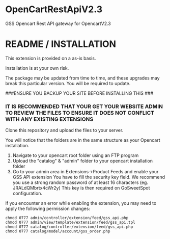 # OpenCartRestApiV2.3
GSS Opencart Rest API gateway for OpencartV2.3

# README / INSTALLATION  #

This extension is provided on a as-is basis.

Installation is at your own risk.

The package may be updated from time to time, and these upgrades may break this particular version. You will be required to update.

###ENSURE YOU BACKUP YOUR SITE BEFORE INSTALLING THIS ###

### IT IS RECOMMENDED THAT YOUR GET YOUR WEBSITE ADMIN TO REVIEW THE FILES TO ENSURE IT DOES NOT CONFLICT WITH ANY EXISTING EXTENSIONS ###

Clone this repository and upload the files to your server.

You will notice that the folders are in the same structure as your Opencart installation.

1. Navigate to your opencart root folder using an FTP program
2. Upload the "catalog" & "admin" folder to your opencart installation folder
3. Go to your admin area in Extensions->Product Feeds and enable your GSS API extension
   You have to fill the security key field. We recommend you use a strong random password of at least 16 characters (eg. JRALdQMbrtx4cWr2y)
   This key is then required on GoSweetSpot configuration.

If you encounter an error while enabling the extension, you may need to apply the following permission changes:
```
chmod 0777 admin/controller/extension/feed/gss_api.php
chmod 0777 admin/view/template/extension/feed/gss_api.tpl
chmod 0777 catalog/controller/extension/feed/gss_api.php
chmod 0777 catalog/model/account/gss_order.php

```
